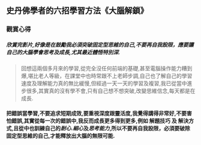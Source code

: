 ## **史丹佛學者的六招學習方法《大腦解鎖》**
### 觀賞心得

##### 欣賞完影片,好像是在鼓勵我必須突破固定型思維的自己,不要再自我設限，應要讓自己的大腦學會思考及成長,尤其最近體悟特別深.
>回想這兩個多月來的學習,從完全沒任何前端的基礎,甚至電腦操作能力糟到爆,堪比老人等級，在課堂中也時常跟不上老師步調,自己也了解自己的學習速度及理解能力真的無比緩慢,但經過一天一天的學習及複習,我已從當中進步很多,其實真的沒有學不會,只有自己想不想突破,改變思維信念,每天都是在成長.
>

#### 把錯誤當學習,不要追求短期成效,要重視深度跟靈活度,我覺得講得非常好,不要害怕錯誤,其實從每一次的錯誤中,我反而成長更多得到更多,例如 **解題技巧** 及 **解決方式**,且從中也訓練自己的*耐心*.*細心*及*思考能力*,所以不要再自我設限，必須要破除固定型思維的自己,才能釋放出大腦的無限可能.